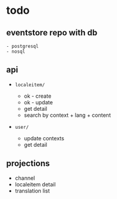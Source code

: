 # todo

## eventstore repo with db 
    - postgresql
    - nosql

## api

- `localeitem/`
    - ok -  create
    - ok -  update 
    - get detail
    - search by context + lang + content

- `user/`
    - update contexts 
    - get detail

## projections

- channel
- localeitem detail
- translation list

